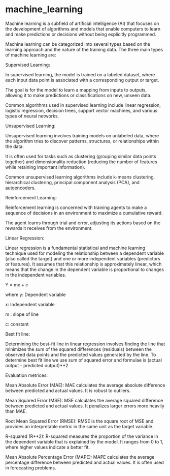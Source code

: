 # machine_learning

Machine learning is a subfield of artificial intelligence (AI) that focuses on the development of algorithms and models that enable computers to learn and make predictions or decisions without being explicitly programmed.

Machine learning can be categorized into several types based on the learning approach and the nature of the training data. The three main types of machine learning are:

Supervised Learning:

In supervised learning, the model is trained on a labeled dataset, where each input data point is associated with a corresponding output or target.

The goal is for the model to learn a mapping from inputs to outputs, allowing it to make predictions or classifications on new, unseen data.

Common algorithms used in supervised learning include linear regression, logistic regression, decision trees, support vector machines, and various types of neural networks.

Unsupervised Learning:

Unsupervised learning involves training models on unlabeled data, where the algorithm tries to discover patterns, structures, or relationships within the data.

It is often used for tasks such as clustering (grouping similar data points together) and dimensionality reduction (reducing the number of features while retaining important information).

Common unsupervised learning algorithms include k-means clustering, hierarchical clustering, principal component analysis (PCA), and autoencoders.

Reinforcement Learning:

Reinforcement learning is concerned with training agents to make a sequence of decisions in an environment to maximize a cumulative reward.

The agent learns through trial and error, adjusting its actions based on the rewards it receives from the environment.

Linear Regression:

Linear regression is a fundamental statistical and machine learning technique used for modeling the relationship between a dependent variable (also called the target) and one or more independent variables (predictors or features). It assumes that this relationship is approximately linear, which means that the change in the dependent variable is proportional to changes in the independent variables.

Y = mx + c

where 
y: Dependent variable

x: Independent variable

m : slope of line

c: constant

Best fit line:

Determining the best-fit line in linear regression involves finding the line that minimizes the sum of the squared differences (residuals) between the observed data points and the predicted values generated by the line. To determine best fit line we use sum of squared error and formulae is (actual output - predicted output)**2

Evaluation metrices:

Mean Absolute Error (MAE): MAE calculates the average absolute difference between predicted and actual values. It is robust to outliers. 

Mean Squared Error (MSE): MSE calculates the average squared difference between predicted and actual values. It penalizes larger errors more heavily than MAE.

Root Mean Squared Error (RMSE): RMSE is the square root of MSE and provides an interpretable metric in the same unit as the target variable.

R-squared (R**2): R-squared measures the proportion of the variance in the dependent variable that is explained by the model. It ranges from 0 to 1, where higher values indicate a better fit.

Mean Absolute Percentage Error (MAPE): MAPE calculates the average percentage difference between predicted and actual values. It is often used in forecasting problems.




 
